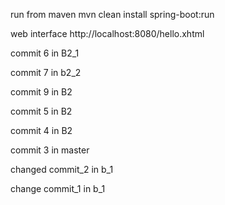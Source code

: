 run from maven
mvn clean install spring-boot:run

web interface
http://localhost:8080/hello.xhtml

commit 6 in B2_1

commit 7 in b2_2

commit 9 in B2
 
commit 5 in B2

commit 4 in B2

commit 3 in master 

changed commit_2 in b_1

change commit_1 in b_1
